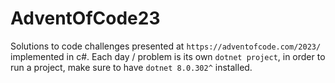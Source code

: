# AdventOfCode23

Solutions to code challenges presented at `https://adventofcode.com/2023/` implemented in c#. Each day / problem is its own `dotnet project`, in order to run a project, make sure to have `dotnet 8.0.302^` installed.
